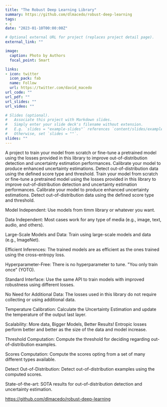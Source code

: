 ```yaml
---
title: "The Robust Deep Learning Library"
summary: https://github.com/dlmacedo/robust-deep-learning
tags:
- c
date: "2023-01-10T00:00:00Z"

# Optional external URL for project (replaces project detail page).
external_link: ""

image:
  caption: Photo by Authors
  focal_point: Smart

links:
- icon: twitter
  icon_pack: fab
  name: Follow
  url: https://twitter.com/david_macedo
url_code: ""
url_pdf: ""
url_slides: ""
url_video: ""

# Slides (optional).
#   Associate this project with Markdown slides.
#   Simply enter your slide deck's filename without extension.
#   E.g. `slides = "example-slides"` references `content/slides/example-slides.md`.
#   Otherwise, set `slides = ""`.
slides: ""
---
```


A project to train your model from scratch or fine-tune a pretrained model using the losses provided in this library to improve out-of-distribution detection and uncertainty estimation performances. Calibrate your model to produce enhanced uncertainty estimations. Detect out-of-distribution data using the defined score type and threshold. Train your model from scratch or fine-tune a pretrained model using the losses provided in this library to improve out-of-distribution detection and uncertainty estimation performances. Calibrate your model to produce enhanced uncertainty estimations. Detect out-of-distribution data using the defined score type and threshold.

Model Independent:
Use models from timm library or whatever you want.

Data Independent:
Most cases work for any type of media (e.g., image, text, audio, and others).

Large-Scale Models and Data:
Train using large-scale models and data (e.g., ImageNet).

Efficient Inferences:
The trained models are as efficient as the ones trained using the cross-entropy loss.

Hyperparameter-Free:
There is no hyperparameter to tune. "You only train once" (YOTO).

Standard Interface:
Use the same API to train models with improved robustness using different losses.

No Need for Additional Data:
The losses used in this library do not require collecting or using additional data.

Temperature Calibration:
Calculate the Uncertainty Estimation and update the temperature of the output last layer.

Scalability: More data, Bigger Models, Better Results!
Entropic losses perform better and better as the size of the data and model increase.

Threshold Computation:
Compute the threshold for deciding regarding out-of-distribution examples.

Scores Computation:
Compute the scores opting from a set of many different types available.

Detect Out-of-Distribution:
Detect out-of-distribution examples using the computed scores.

State-of-the-art:
SOTA results for out-of-distribution detection and uncertainty estimation.

https://github.com/dlmacedo/robust-deep-learning
